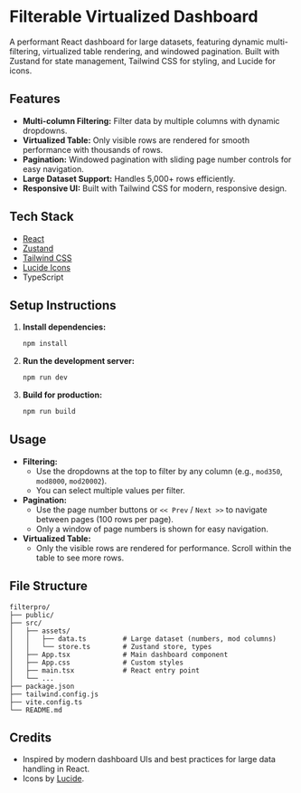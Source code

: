 # Filterable Virtualized Dashboard

A performant React dashboard for large datasets, featuring dynamic multi-filtering, virtualized table rendering, and windowed pagination. Built with Zustand for state management, Tailwind CSS for styling, and Lucide for icons.

## Features
- **Multi-column Filtering:** Filter data by multiple columns with dynamic dropdowns.
- **Virtualized Table:** Only visible rows are rendered for smooth performance with thousands of rows.
- **Pagination:** Windowed pagination with sliding page number controls for easy navigation.
- **Large Dataset Support:** Handles 5,000+ rows efficiently.
- **Responsive UI:** Built with Tailwind CSS for modern, responsive design.

## Tech Stack
- [React](https://react.dev/)
- [Zustand](https://zustand-demo.pmnd.rs/)
- [Tailwind CSS](https://tailwindcss.com/)
- [Lucide Icons](https://lucide.dev/)
- TypeScript

## Setup Instructions

1. **Install dependencies:**
   ```bash
   npm install
   ```

2. **Run the development server:**
   ```bash
   npm run dev
   ```

3. **Build for production:**
   ```bash
   npm run build
   ```

## Usage
- **Filtering:**
  - Use the dropdowns at the top to filter by any column (e.g., `mod350`, `mod8000`, `mod20002`).
  - You can select multiple values per filter.
- **Pagination:**
  - Use the page number buttons or `<< Prev` / `Next >>` to navigate between pages (100 rows per page).
  - Only a window of page numbers is shown for easy navigation.
- **Virtualized Table:**
  - Only the visible rows are rendered for performance. Scroll within the table to see more rows.

## File Structure
```
filterpro/
├── public/
├── src/
│   ├── assets/
│   │   ├── data.ts         # Large dataset (numbers, mod columns)
│   │   └── store.ts        # Zustand store, types
│   ├── App.tsx             # Main dashboard component
│   ├── App.css             # Custom styles
│   ├── main.tsx            # React entry point
│   └── ...
├── package.json
├── tailwind.config.js
├── vite.config.ts
└── README.md
```

## Credits
- Inspired by modern dashboard UIs and best practices for large data handling in React.
- Icons by [Lucide](https://lucide.dev/).
